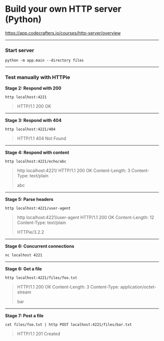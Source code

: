 # Build your own HTTP server (Python)
https://app.codecrafters.io/courses/http-server/overview

---

### Start server

`python -m app.main --directory files`

---

### Test manually with HTTPie 

**Stage 2: Respond with 200**

`http localhost:4221`

> HTTP/1.1 200 OK

---
**Stage 3: Respond with 404**

`http localhost:4221/404`

> HTTP/1.1 404 Not Found

---
**Stage 4: Respond with content**

`http localhost:4221/echo/abc`

> http localhost:4221/
> HTTP/1.1 200 OK
> Content-Length: 3
> Content-Type: text/plain
>
> abc

---
**Stage 5: Parse headers**

`http localhost:4221/user-agent`

> http localhost:4221/user-agent
> HTTP/1.1 200 OK
> Content-Length: 12
> Content-Type: text/plain
>
> HTTPie/3.2.2

---
**Stage 6: Concurrent connections**

`nc localhost 4221`

---
**Stage 6: Get a file**

`http localhost:4221/files/foo.txt`

> HTTP/1.1 200 OK
> Content-Length: 3
> Content-Type: application/octet-stream
>
> bar

---
**Stage 7: Post a file**

`cat files/foo.txt | http POST localhost:4221/files/bar.txt`

> HTTP/1.1 201 Created
